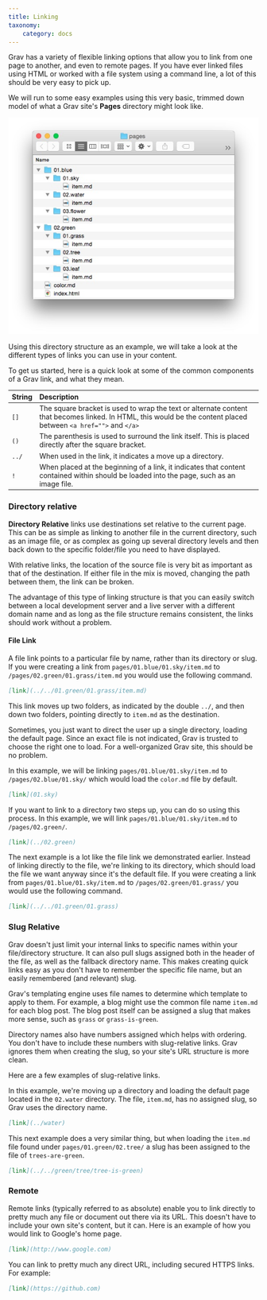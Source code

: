 ```yaml
---
title: Linking
taxonomy:
    category: docs
---
```


Grav has a variety of flexible linking options that allow you to link from one page to another, and even to remote pages. If you have ever linked files using HTML or worked with a file system using a command line, a lot of this should be very easy to pick up.

We will run to some easy examples using this very basic, trimmed down model of what a Grav site's **Pages** directory might look like.

![Pages Directory](pages.jpg)

Using this directory structure as an example, we will take a look at the different types of links you can use in your content.

To get us started, here is a quick look at some of the common components of a Grav link, and what they mean.

| String |                                                                           Description                                                                            |
| :----- | :--------------------------------------------------------------------------------------------------------------------------------------------------------------- |
| `[]`   | The square bracket is used to wrap the text or alternate content that becomes linked. In HTML, this would be the content placed between `<a href="">` and `</a>` |
| `()`   | The parenthesis is used to surround the link itself. This is placed directly after the square bracket.                                                           |
| `../`  | When used in the link, it indicates a move up a directory.                                                                                                       |
| `!`    | When placed at the beginning of a link, it indicates that content contained within should be loaded into the page, such as an image file.                        |

### Directory relative

**Directory Relative** links use destinations set relative to the current page. This can be as simple as linking to another file in the current directory, such as an image file, or as complex as going up several directory levels and then back down to the specific folder/file you need to have displayed. 

With relative links, the location of the source file is very bit as important as that of the destination. If either file in the mix is moved, changing the path between them, the link can be broken.

The advantage of this type of linking structure is that you can easily switch between a local development server and a live server with a different domain name and as long as the file structure remains consistent, the links should work without a problem.

#### File Link

A file link points to a particular file by name, rather than its directory or slug. If you were creating a link from `pages/01.blue/01.sky/item.md` to `/pages/02.green/01.grass/item.md` you would use the following command.

```markdown
[link](../../01.green/01.grass/item.md)
```

This link moves up two folders, as indicated by the double `../`, and then down two folders, pointing directly to `item.md` as the destination.

Sometimes, you just want to direct the user up a single directory, loading the default page. Since an exact file is not indicated, Grav is trusted to choose the right one to load. For a well-organized Grav site, this should be no problem.

In this example, we will be linking `pages/01.blue/01.sky/item.md` to `/pages/02.blue/01.sky/` which would load the `color.md` file by default.

```markdown
[link](01.sky)
```

If you want to link to a directory two steps up, you can do so using this process. In this example, we will link `pages/01.blue/01.sky/item.md` to `/pages/02.green/`.

```markdown
[link](../02.green)
```

The next example is a lot like the file link we demonstrated earlier. Instead of linking directly to the file, we're linking to its directory, which should load the file we want anyway since it's the default file. If you were creating a link from `pages/01.blue/01.sky/item.md` to `/pages/02.green/01.grass/` you would use the following command.

```markdown
[link](../../01.green/01.grass)
```

### Slug Relative

Grav doesn't just limit your internal links to specific names within your file/directory structure. It can also pull slugs assigned both in the header of the file, as well as the fallback directory name. This makes creating quick links easy as you don't have to remember the specific file name, but an easily remembered (and relevant) slug.

Grav's templating engine uses file names to determine which template to apply to them. For example, a blog might use the common file name `item.md` for each blog post. The blog post itself can be assigned a slug that makes more sense, such as `grass` or `grass-is-green`.

Directory names also have numbers assigned which helps with ordering. You don't have to include these numbers with slug-relative links. Grav ignores them when creating the slug, so your site's URL structure is more clean.

Here are a few examples of slug-relative links.

In this example, we're moving up a directory and loading the default page located in the `02.water` directory. The file, `item.md`, has no assigned slug, so Grav uses the directory name.

```markdown
[link](../water)
```

This next example does a very similar thing, but when loading the `item.md` file found under `pages/01.green/02.tree/` a slug has been assigned to the file of `trees-are-green`. 

```markdown
[link](../../green/tree/tree-is-green)
```

### Remote 

Remote links (typically referred to as absolute) enable you to link directly to pretty much any file or document out there via its URL. This doesn't have to include your own site's content, but it can. Here is an example of how you would link to Google's home page.

```markdown
[link](http://www.google.com)
```

You can link to pretty much any direct URL, including secured HTTPS links. For example:

```markdown
[link](https://github.com)
```
